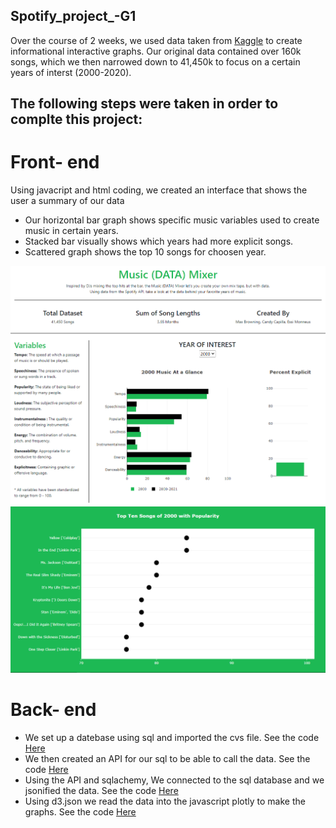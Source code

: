 ## Spotify_project_-G1

Over the course of 2 weeks, we used data taken from [Kaggle](https://www.kaggle.com/yamaerenay/spotify-dataset-19212020-160k-tracks?select=data_by_genres.csv) to create informational interactive graphs. Our original data contained over 160k songs, which we then narrowed down to 41,450k to focus on a certain years of interst (2000-2020).

## The following steps were taken in order to complte this project:

# Front- end 
Using javacript and html coding, we created an interface that shows the user a summary of our data

* Our horizontal bar graph shows specific music variables used to create music in certain years. 
* Stacked bar visually shows which years had more explicit songs.
* Scattered graph shows the top 10 songs for choosen year. 

![Pic1.png](Screenshots/image1.png)
![Pic2.png](Screenshots/image2.png)

# Back- end 
* We set up a datebase using sql and imported the cvs file.
See the code [Here](https://github.com/Candy-Capilla/Spotify_project_G1/blob/main/Spotify.ipynb)
* We then created an API for our sql to be able to call the data.
See the code [Here](https://github.com/Candy-Capilla/Spotify_project_G1/blob/main/data.py)
* Using the API and sqlachemy, We connected to the sql database and we jsonified the data.
See the code [Here](https://github.com/Candy-Capilla/Spotify_project_G1/blob/main/app.py)
* Using d3.json we read the data into the javascript plotly to make the graphs.
See the code [Here](https://github.com/Candy-Capilla/Spotify_project_G1/blob/main/Static/Js/app.js)

